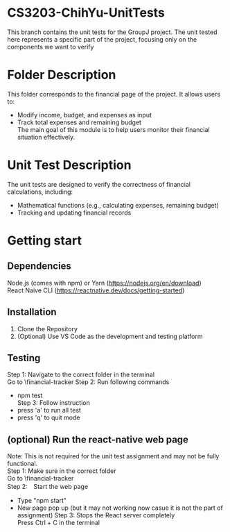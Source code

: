 # CS3203-ChihYu-UnitTests
This branch contains the unit tests for the GroupJ project. The unit tested here represents a specific part of the project, focusing only on the components we want to verify

# Folder Description
This folder corresponds to the financial page of the project. It allows users to:  
- Modify income, budget, and expenses as input
- Track total expenses and remaining budget  
The main goal of this module is to help users monitor their financial situation effectively.

# Unit Test Description
The unit tests are designed to verify the correctness of financial calculations, including:  
- Mathematical functions (e.g., calculating expenses, remaining budget)
- Tracking and updating financial records

# Getting start
## Dependencies
Node.js (comes with npm) or Yarn (https://nodejs.org/en/download)  
React Naive CLI (https://reactnative.dev/docs/getting-started)  

## Installation
1. Clone the Repository
2. (Optional) Use VS Code as the development and testing platform

## Testing
Step 1: Navigate to the correct folder in the terminal  
         Go to \financial-tracker
Step 2: Run following commands  
- npm test  
Step 3: Follow instruction  
- press 'a' to run all test  
- press 'q' to quit mode    

## (optional) Run the react-native web page
Note: This is not required for the unit test assignment and may not be fully functional.  
Step 1:  Make sure in the correct folder   
         Go to \financial-tracker  
Step 2:　Start the web page   
- Type "npm start"  
- New page pop up (but it may not working now casue it is not the part of assignment)
Step 3: Stops the React server completely  
        Press Ctrl + C in the terminal  
